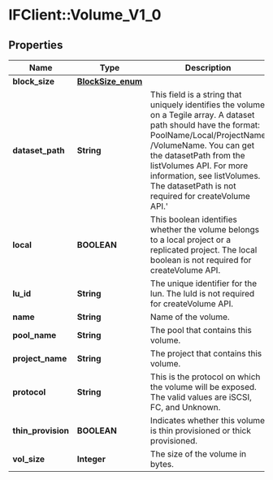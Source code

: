 # IFClient::Volume_V1_0

## Properties
Name | Type | Description | Notes
------------ | ------------- | ------------- | -------------
**block_size** | [**BlockSize_enum**](BlockSize_enum.md) |  | [optional] 
**dataset_path** | **String** | This field is a string that uniquely identifies the volume on a Tegile array. A dataset path should have the format: PoolName/Local/ProjectName /VolumeName. You can get the datasetPath from the listVolumes API. For more information, see listVolumes. The datasetPath is not required for createVolume API.&#39;  | [optional] 
**local** | **BOOLEAN** | This boolean identifies whether the volume belongs to a local project or a replicated project. The local boolean is not required for createVolume API. | [optional] 
**lu_id** | **String** | The unique identifier for the lun. The luId is not required for createVolume API. | [optional] 
**name** | **String** | Name of the volume. | [optional] 
**pool_name** | **String** | The pool that contains this volume. | [optional] 
**project_name** | **String** | The project that contains this volume. | [optional] 
**protocol** | **String** | This is the protocol on which the volume will be exposed. The valid values are iSCSI, FC, and Unknown. | [optional] 
**thin_provision** | **BOOLEAN** | Indicates whether this volume is thin provisioned or thick provisioned. | [optional] 
**vol_size** | **Integer** | The size of the volume in bytes. | [optional] 


